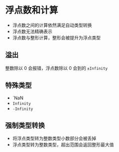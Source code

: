 # 浮点数和计算

- 浮点数之间的计算依然满足自动类型转换
- 浮点数无法精确表示
- 浮点数与整形计算，整形会被提升为浮点类型

## 溢出

整数除以 0 会报错，浮点数除以 0 会到的 `±Infinity`

## 特殊类型

- `NaN
- `Infinity`
- `-Infinity`

## 强制类型转换

- 将浮点类型转为整数类型小数部分会被丢掉
- 浮点类型转为整数类型，超出范围会返回整形最大值
